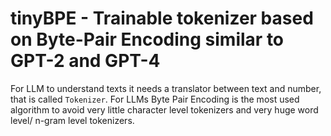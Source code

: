 # tinyBPE - Trainable tokenizer based on Byte-Pair Encoding similar to GPT-2 and GPT-4

For LLM to understand texts it needs a translator between text and number, that is called ```Tokenizer```. For LLMs Byte Pair Encoding is the most used algorithm to avoid very little character level tokenizers and very huge word level/ n-gram level tokenizers.